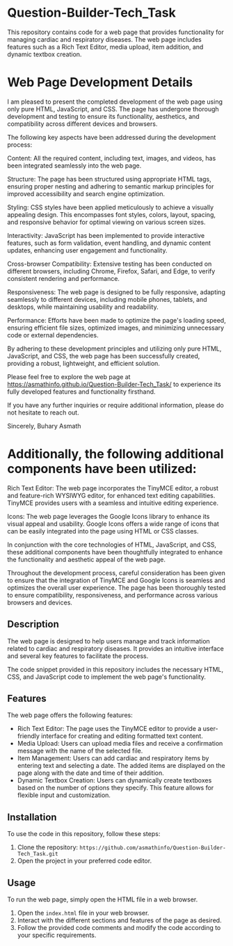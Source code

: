 # Question-Builder-Tech_Task

This repository contains code for a web page that provides functionality for managing cardiac and respiratory diseases. The web page includes features such as a Rich Text Editor, media upload, item addition, and dynamic textbox creation.

# Web Page Development Details

I am pleased to present the completed development of the web page using only pure HTML, JavaScript, and CSS. The page has undergone thorough development and testing to ensure its functionality, aesthetics, and compatibility across different devices and browsers.

The following key aspects have been addressed during the development process:

Content: All the required content, including text, images, and videos, has been integrated seamlessly into the web page.

Structure: The page has been structured using appropriate HTML tags, ensuring proper nesting and adhering to semantic markup principles for improved accessibility and search engine optimization.

Styling: CSS styles have been applied meticulously to achieve a visually appealing design. This encompasses font styles, colors, layout, spacing, and responsive behavior for optimal viewing on various screen sizes.

Interactivity: JavaScript has been implemented to provide interactive features, such as form validation, event handling, and dynamic content updates, enhancing user engagement and functionality.

Cross-browser Compatibility: Extensive testing has been conducted on different browsers, including Chrome, Firefox, Safari, and Edge, to verify consistent rendering and performance.

Responsiveness: The web page is designed to be fully responsive, adapting seamlessly to different devices, including mobile phones, tablets, and desktops, while maintaining usability and readability.

Performance: Efforts have been made to optimize the page's loading speed, ensuring efficient file sizes, optimized images, and minimizing unnecessary code or external dependencies.

By adhering to these development principles and utilizing only pure HTML, JavaScript, and CSS, the web page has been successfully created, providing a robust, lightweight, and efficient solution.

Please feel free to explore the web page at https://asmathinfo.github.io/Question-Builder-Tech_Task/ to experience its fully developed features and functionality firsthand.

If you have any further inquiries or require additional information, please do not hesitate to reach out.

Sincerely,
Buhary Asmath

# Additionally, the following additional components have been utilized:

Rich Text Editor: The web page incorporates the TinyMCE editor, a robust and feature-rich WYSIWYG editor, for enhanced text editing capabilities. TinyMCE provides users with a seamless and intuitive editing experience.

Icons: The web page leverages the Google Icons library to enhance its visual appeal and usability. Google Icons offers a wide range of icons that can be easily integrated into the page using HTML or CSS classes.

In conjunction with the core technologies of HTML, JavaScript, and CSS, these additional components have been thoughtfully integrated to enhance the functionality and aesthetic appeal of the web page.

Throughout the development process, careful consideration has been given to ensure that the integration of TinyMCE and Google Icons is seamless and optimizes the overall user experience. The page has been thoroughly tested to ensure compatibility, responsiveness, and performance across various browsers and devices.

## Description

The web page is designed to help users manage and track information related to cardiac and respiratory diseases. It provides an intuitive interface and several key features to facilitate the process.

The code snippet provided in this repository includes the necessary HTML, CSS, and JavaScript code to implement the web page's functionality.

## Features

The web page offers the following features:

- Rich Text Editor: The page uses the TinyMCE editor to provide a user-friendly interface for creating and editing formatted text content.
- Media Upload: Users can upload media files and receive a confirmation message with the name of the selected file.
- Item Management: Users can add cardiac and respiratory items by entering text and selecting a date. The added items are displayed on the page along with the date and time of their addition.
- Dynamic Textbox Creation: Users can dynamically create textboxes based on the number of options they specify. This feature allows for flexible input and customization.

## Installation

To use the code in this repository, follow these steps:

1. Clone the repository: `https://github.com/asmathinfo/Question-Builder-Tech_Task.git`
2. Open the project in your preferred code editor.

## Usage

To run the web page, simply open the HTML file in a web browser.

1. Open the `index.html` file in your web browser.
2. Interact with the different sections and features of the page as desired.
3. Follow the provided code comments and modify the code according to your specific requirements.


